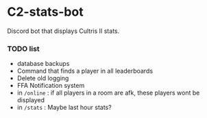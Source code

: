 # C2-stats-bot

Discord bot that displays Cultris II stats.

### TODO list

- database backups
- Command that finds a player in all leaderboards
- Delete old logging
- FFA Notification system
- in `/online` : if all players in a room are afk, these players wont be displayed
- in `/stats` : Maybe last hour stats?